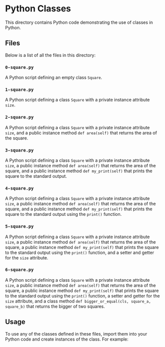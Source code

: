 # Python Classes

This directory contains Python code demonstrating the use of classes in Python.

## Files

Below is a list of all the files in this directory:

### `0-square.py`

A Python script defining an empty class `Square`.

### `1-square.py`

A Python script defining a class `Square` with a private instance attribute `size`.

### `2-square.py`

A Python script defining a class `Square` with a private instance attribute `size`, and a public instance method `def area(self)` that returns the area of the square.

### `3-square.py`

A Python script defining a class `Square` with a private instance attribute `size`, a public instance method `def area(self)` that returns the area of the square, and a public instance method `def my_print(self)` that prints the square to the standard output.

### `4-square.py`

A Python script defining a class `Square` with a private instance attribute `size`, a public instance method `def area(self)` that returns the area of the square, and a public instance method `def my_print(self)` that prints the square to the standard output using the `print()` function.

### `5-square.py`

A Python script defining a class `Square` with a private instance attribute `size`, a public instance method `def area(self)` that returns the area of the square, a public instance method `def my_print(self)` that prints the square to the standard output using the `print()` function, and a setter and getter for the `size` attribute.

### `6-square.py`

A Python script defining a class `Square` with a private instance attribute `size`, a public instance method `def area(self)` that returns the area of the square, a public instance method `def my_print(self)` that prints the square to the standard output using the `print()` function, a setter and getter for the `size` attribute, and a class method `def bigger_or_equal(cls, square_a, square_b)` that returns the bigger of two squares.

## Usage

To use any of the classes defined in these files, import them into your Python code and create instances of the class. For example:

